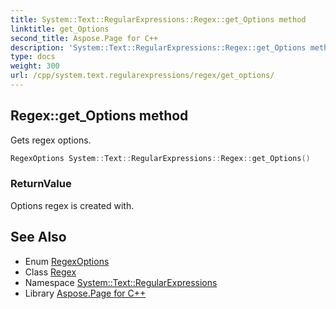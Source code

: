 ```yaml
---
title: System::Text::RegularExpressions::Regex::get_Options method
linktitle: get_Options
second_title: Aspose.Page for C++
description: 'System::Text::RegularExpressions::Regex::get_Options method. Gets regex options in C++.'
type: docs
weight: 300
url: /cpp/system.text.regularexpressions/regex/get_options/
---
```

## Regex::get_Options method


Gets regex options.

```cpp
RegexOptions System::Text::RegularExpressions::Regex::get_Options()
```


### ReturnValue

Options regex is created with.

## See Also

* Enum [RegexOptions](../../regexoptions/)
* Class [Regex](../)
* Namespace [System::Text::RegularExpressions](../../)
* Library [Aspose.Page for C++](../../../)
